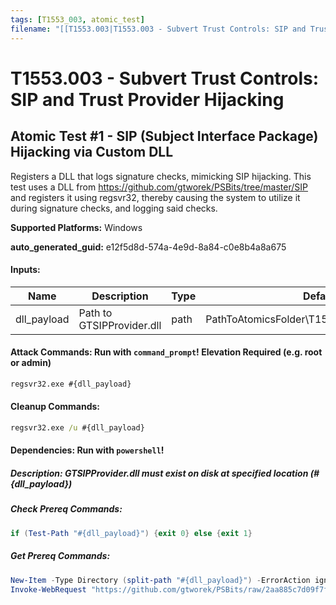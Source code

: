```yaml
---
tags: [T1553_003, atomic_test]
filename: "[[T1553.003|T1553.003 - Subvert Trust Controls: SIP and Trust Provider Hijacking]]"
---
```

# T1553.003 - Subvert Trust Controls: SIP and Trust Provider Hijacking

## Atomic Test #1 - SIP (Subject Interface Package) Hijacking via Custom DLL
Registers a DLL that logs signature checks, mimicking SIP hijacking. This test uses a DLL from 
https://github.com/gtworek/PSBits/tree/master/SIP and registers it using regsvr32, thereby causing
the system to utilize it during signature checks, and logging said checks.

**Supported Platforms:** Windows


**auto_generated_guid:** e12f5d8d-574a-4e9d-8a84-c0e8b4a8a675





#### Inputs:
| Name | Description | Type | Default Value |
|------|-------------|------|---------------|
| dll_payload | Path to GTSIPProvider.dll | path | PathToAtomicsFolder&#92;T1553.003&#92;bin&#92;GTSIPProvider.dll|


#### Attack Commands: Run with `command_prompt`!  Elevation Required (e.g. root or admin) 


```cmd
regsvr32.exe #{dll_payload}
```

#### Cleanup Commands:
```cmd
regsvr32.exe /u #{dll_payload}
```



#### Dependencies:  Run with `powershell`!
##### Description: GTSIPProvider.dll must exist on disk at specified location (#{dll_payload})
##### Check Prereq Commands:
```powershell
if (Test-Path "#{dll_payload}") {exit 0} else {exit 1}
```
##### Get Prereq Commands:
```powershell
New-Item -Type Directory (split-path "#{dll_payload}") -ErrorAction ignore | Out-Null
Invoke-WebRequest "https://github.com/gtworek/PSBits/raw/2aa885c7d09f7f100997bfa5ee0c404084177f24/SIP/GTSIPProvider.dll" -OutFile "#{dll_payload}"
```




<br/>
